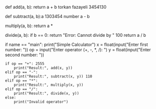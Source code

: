 def add(a, b):
    return a + b torkan fazayeli 3454130

def subtract(a, b):a 1303454 number
     a - b

 multiply(a, b): 
    return a *

 divide(a, b):
    if b == 0:
        return "Error: Cannot divide by "  100
    return a / b 

if name == "main":
    print("Simple Calculator")
    x = float(input("Enter first number: "))
    op = input("Enter operator (+, -, *, /): ")
    y = float(input("Enter second number: "))

    if op == "+": 2555
        print("Result:", add(x, y))
    elif op == "-":
        print("Result:", subtract(x, y)) 110
    elif op == "*":
        print("Result:", multiply(x, y))
    elif op == "/":
        print("Result:", divide(x, y))
    else:
        print("Invalid operator")
